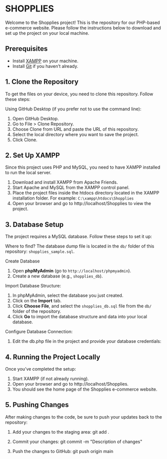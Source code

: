 # SHOPPLIES

Welcome to the Shopplies project! This is the repository for our PHP-based e-commerce website. Please follow the instructions below to download and set up the project on your local machine.

## Prerequisites
- Install [XAMPP](https://www.apachefriends.org/) on your machine.
- Install [Git](https://git-scm.com/) if you haven’t already.


## 1. Clone the Repository
To get the files on your device, you need to clone this repository. Follow these steps:

Using GitHub Desktop (if you prefer not to use the command line):
1. Open GitHub Desktop.
2. Go to File > Clone Repository.
3. Choose Clone from URL and paste the URL of this repository.
4. Select the local directory where you want to save the project.
5. Click Clone.

## 2. Set Up XAMPP
Since this project uses PHP and MySQL, you need to have XAMPP installed to run the local server.

1. Download and install XAMPP from Apache Friends.
2. Start Apache and MySQL from the XAMPP control panel.
3. Place the project files inside the htdocs directory located in the XAMPP installation folder. For example:
`C:\xampp\htdocs\Shopplies`
4. Open your browser and go to http://localhost/Shopplies to view the project.

## 3. Database Setup
The project requires a MySQL database. Follow these steps to set it up:

Where to find?
The database dump file is located in the `db/` folder of this repository: `shopplies_sample.sql`.

Create Database
1. Open **phpMyAdmin** (go to `http://localhost/phpmyadmin`).
2. Create a new database (e.g., `shopplies_db`).

Import Database Structure:
1. In phpMyAdmin, select the database you just created.
2. Click on the **Import** tab.
3. Click **Choose File**, and select the `shopplies_db.sql` file from the `db/` folder of the repository.
4. Click **Go** to import the database structure and data into your local database.

Configure Database Connection:
1. Edit the db.php file in the project and provide your database credentials:

## 4. Running the Project Locally
Once you’ve completed the setup:

1. Start XAMPP (if not already running).
2. Open your browser and go to http://localhost/Shopplies.
3. You should see the home page of the Shopplies e-commerce website.

## 5. Pushing Changes
After making changes to the code, be sure to push your updates back to the repository:

1. Add your changes to the staging area:
git add .

2. Commit your changes:
git commit -m "Description of changes"

3. Push the changes to GitHub:
git push origin main
